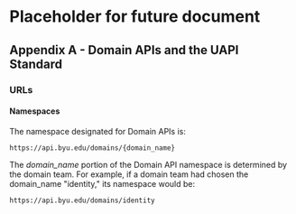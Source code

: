 # Placeholder for future document


## Appendix A -  Domain APIs and the UAPI Standard
### URLs
#### Namespaces
The namespace designated for Domain APIs is:

```
https://api.byu.edu/domains/{domain_name}
```

The *domain_name* portion of the Domain API namespace is determined by the domain team. For example, if a domain team had chosen the domain_name "identity," its namespace would be:

```
https://api.byu.edu/domains/identity
```
